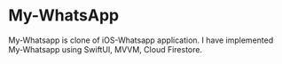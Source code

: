 # My-WhatsApp
My-Whatsapp is clone of iOS-Whatsapp application.
I have implemented My-Whatsapp using SwiftUI, MVVM, Cloud Firestore.
